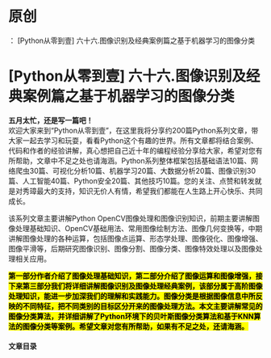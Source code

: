 # 原创
：  [Python从零到壹] 六十六.图像识别及经典案例篇之基于机器学习的图像分类

# [Python从零到壹] 六十六.图像识别及经典案例篇之基于机器学习的图像分类

**五月太忙，还是写一篇吧！**<br/> 欢迎大家来到“Python从零到壹”，在这里我将分享约200篇Python系列文章，带大家一起去学习和玩耍，看看Python这个有趣的世界。所有文章都将结合案例、代码和作者的经验讲解，真心想把自己近十年的编程经验分享给大家，希望对您有所帮助，文章中不足之处也请海涵。Python系列整体框架包括基础语法10篇、网络爬虫30篇、可视化分析10篇、机器学习20篇、大数据分析20篇、图像识别30篇、人工智能40篇、Python安全20篇、其他技巧10篇。您的关注、点赞和转发就是对秀璋最大的支持，知识无价人有情，希望我们都能在人生路上开心快乐、共同成长。

该系列文章主要讲解Python OpenCV图像处理和图像识别知识，前期主要讲解图像处理基础知识、OpenCV基础用法、常用图像绘制方法、图像几何变换等，中期讲解图像处理的各种运算，包括图像点运算、形态学处理、图像锐化、图像增强、图像平滑等，后期研究图像识别、图像分割、图像分类、图像特效处理以及图像处理相关应用。

<mark>**第一部分作者介绍了图像处理基础知识，第二部分介绍了图像运算和图像增强，接下来第三部分我们将详细讲解图像识别及图像处理经典案例，该部分属于高阶图像处理知识，能进一步加深我们的理解和实践能力。图像分类是根据图像信息中所反映的不同特征，把不同类别的目标区分开来的图像处理方法。本文主要讲解常见的图像分类算法，并详细讲解了Python环境下的贝叶斯图像分类算法和基于KNN算法的图像分类等案例。希望文章对您有所帮助，如果有不足之处，还请海涵。**</mark>

#### 文章目录

